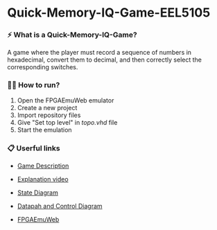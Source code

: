 # Quick-Memory-IQ-Game-EEL5105

<h3>⚡ What is a Quick-Memory-IQ-Game?</h3>
A game where the player must record a sequence of numbers in hexadecimal, convert them to decimal, and then correctly select the corresponding switches.

<h3>🏃‍♂️ How to run?</h3>

1. Open the FPGAEmuWeb emulator
2. Create a new project
3. Import repository files
4. Give "Set top level" in <i>topo.vhd</i> file
5. Start the emulation 

<h3>📋 Userful links</h3>

+ [Game Description](./assets/game_description.pdf)

+ [Explanation video](./assets/circuit_design_video.mp4)

+ [State Diagram](./assets/state_diagram.jpg)

+ [Datapah and Control Diagram](./assets/Datapath_controll.pdf)

+ [FPGAEmuWeb](https://moodle.ufsc.br/mod/url/view.php?id=4557739)